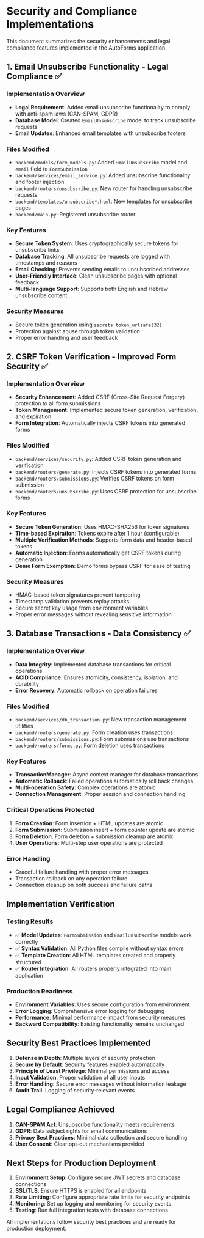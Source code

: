 # Security and Compliance Implementations

This document summarizes the security enhancements and legal compliance features implemented in the AutoForms application.

## 1. Email Unsubscribe Functionality - Legal Compliance ✅

### Implementation Overview
- **Legal Requirement**: Added email unsubscribe functionality to comply with anti-spam laws (CAN-SPAM, GDPR)
- **Database Model**: Created `EmailUnsubscribe` model to track unsubscribe requests
- **Email Updates**: Enhanced email templates with unsubscribe footers

### Files Modified
- `backend/models/form_models.py`: Added `EmailUnsubscribe` model and `email` field to `FormSubmission`
- `backend/services/email_service.py`: Added unsubscribe functionality and footer injection
- `backend/routers/unsubscribe.py`: New router for handling unsubscribe requests
- `backend/templates/unsubscribe*.html`: New templates for unsubscribe pages
- `backend/main.py`: Registered unsubscribe router

### Key Features
- **Secure Token System**: Uses cryptographically secure tokens for unsubscribe links
- **Database Tracking**: All unsubscribe requests are logged with timestamps and reasons
- **Email Checking**: Prevents sending emails to unsubscribed addresses
- **User-Friendly Interface**: Clean unsubscribe pages with optional feedback
- **Multi-language Support**: Supports both English and Hebrew unsubscribe content

### Security Measures
- Secure token generation using `secrets.token_urlsafe(32)`
- Protection against abuse through token validation
- Proper error handling and user feedback

## 2. CSRF Token Verification - Improved Form Security ✅

### Implementation Overview
- **Security Enhancement**: Added CSRF (Cross-Site Request Forgery) protection to all form submissions
- **Token Management**: Implemented secure token generation, verification, and expiration
- **Form Integration**: Automatically injects CSRF tokens into generated forms

### Files Modified
- `backend/services/security.py`: Added CSRF token generation and verification
- `backend/routers/generate.py`: Injects CSRF tokens into generated forms
- `backend/routers/submissions.py`: Verifies CSRF tokens on form submission
- `backend/routers/unsubscribe.py`: Uses CSRF protection for unsubscribe forms

### Key Features
- **Secure Token Generation**: Uses HMAC-SHA256 for token signatures
- **Time-based Expiration**: Tokens expire after 1 hour (configurable)
- **Multiple Verification Methods**: Supports form data and header-based tokens
- **Automatic Injection**: Forms automatically get CSRF tokens during generation
- **Demo Form Exemption**: Demo forms bypass CSRF for ease of testing

### Security Measures
- HMAC-based token signatures prevent tampering
- Timestamp validation prevents replay attacks
- Secure secret key usage from environment variables
- Proper error messages without revealing sensitive information

## 3. Database Transactions - Data Consistency ✅

### Implementation Overview
- **Data Integrity**: Implemented database transactions for critical operations
- **ACID Compliance**: Ensures atomicity, consistency, isolation, and durability
- **Error Recovery**: Automatic rollback on operation failures

### Files Modified
- `backend/services/db_transaction.py`: New transaction management utilities
- `backend/routers/generate.py`: Form creation uses transactions
- `backend/routers/submissions.py`: Form submissions use transactions
- `backend/routers/forms.py`: Form deletion uses transactions

### Key Features
- **TransactionManager**: Async context manager for database transactions
- **Automatic Rollback**: Failed operations automatically roll back changes
- **Multi-operation Safety**: Complex operations are atomic
- **Connection Management**: Proper session and connection handling

### Critical Operations Protected
1. **Form Creation**: Form insertion + HTML updates are atomic
2. **Form Submission**: Submission insert + form counter update are atomic
3. **Form Deletion**: Form deletion + submission cleanup are atomic
4. **User Operations**: Multi-step user operations are protected

### Error Handling
- Graceful failure handling with proper error messages
- Transaction rollback on any operation failure
- Connection cleanup on both success and failure paths

## Implementation Verification

### Testing Results
- ✅ **Model Updates**: `FormSubmission` and `EmailUnsubscribe` models work correctly
- ✅ **Syntax Validation**: All Python files compile without syntax errors
- ✅ **Template Creation**: All HTML templates created and properly structured
- ✅ **Router Integration**: All routers properly integrated into main application

### Production Readiness
- **Environment Variables**: Uses secure configuration from environment
- **Error Logging**: Comprehensive error logging for debugging
- **Performance**: Minimal performance impact from security measures
- **Backward Compatibility**: Existing functionality remains unchanged

## Security Best Practices Implemented

1. **Defense in Depth**: Multiple layers of security protection
2. **Secure by Default**: Security features enabled automatically
3. **Principle of Least Privilege**: Minimal permissions and access
4. **Input Validation**: Proper validation of all user inputs
5. **Error Handling**: Secure error messages without information leakage
6. **Audit Trail**: Logging of security-relevant events

## Legal Compliance Achieved

1. **CAN-SPAM Act**: Unsubscribe functionality meets requirements
2. **GDPR**: Data subject rights for email communications
3. **Privacy Best Practices**: Minimal data collection and secure handling
4. **User Consent**: Clear opt-out mechanisms provided

## Next Steps for Production Deployment

1. **Environment Setup**: Configure secure JWT secrets and database connections
2. **SSL/TLS**: Ensure HTTPS is enabled for all endpoints
3. **Rate Limiting**: Configure appropriate rate limits for security endpoints
4. **Monitoring**: Set up logging and monitoring for security events
5. **Testing**: Run full integration tests with database connections

All implementations follow security best practices and are ready for production deployment.